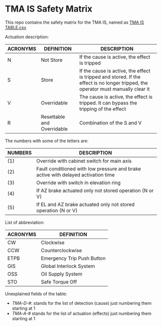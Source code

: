 # TMA IS Safety Matrix

This repo contains the safety matrix for the TMA IS, named as [TMA IS TABLE.csv](TMA%20IS%20TABLE.csv)

Actuation description:

| ACRONYMS | DEFINITION                 | DESCRIPTION                                                                                                                       |
| -------- | -------------------------- | --------------------------------------------------------------------------------------------------------------------------------- |
| N        | Not Store                  | If the cause is active, the effect is tripped                                                                                     |
| S        | Store                      | If the cause is active, the effect is tripped and stored. If the effect is no longer tripped, the operator must manually clear it |
| V        | Overridable                | The cause is active, the effect is tripped. It can bypass the tripping of the effect                                              |
| R        | Resettable and Overridable | Combination of the S and V                                                                                                        |

The numbers with some of the letters are:

| NUMBERS | DESCRIPTION                                                                       |
| ------- | --------------------------------------------------------------------------------- |
| (1)     | Override with cabinet switch for main axis                                        |
| (2)     | Fault conditioned with low pressure and brake active with delayed activation time |
| (3)     | Override with switch in elevation ring                                            |
| (4)     | If AZ brake actuated only not stored operation (N or V)                           |
| (5)     | If EL and AZ  brake actuated only not stored operation (N or V)                   |

List of abbreviation:

| ACRONYMS | DEFINITION                 |
| -------- | -------------------------- |
| CW       | Clockwise                  |
| CCW      | Counterclockwise           |
| ETPB     | Emergency Trip Push Button |
| GIS      | Global Interlock System    |
| OSS      | Oil Supply System          |
| STO      | Safe Torque Off            |

Unexplained fields of the table:

- *TMA-D-#*: stands for the list of detection (cause) just numbering them starting at 1
- *TMA-A-#* stands for the list of actuation (effects) just numbering them starting at 1
